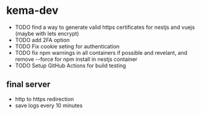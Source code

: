 # kema-dev

* TODO find a way to generate valid https certificates for nestjs and vuejs (maybe with lets encrypt)
* TODO add 2FA option
* TODO Fix cookie seting for authentication
* TODO fix npm warnings in all containers if possible and revelant, and remove --force for npm install in nestjs container
* TODO Setup GitHub Actions for build testing

## final server

* http to https redirection
* save logs every 10 minutes
